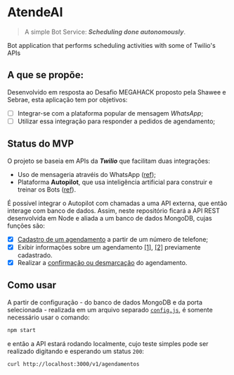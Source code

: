 # AtendeAI
> A simple Bot Service: _**Scheduling done autonomously**_.

Bot application that performs scheduling activities with some of Twilio's APIs

## A que se propõe:

Desenvolvido em resposta ao Desafio MEGAHACK proposto pela Shawee e Sebrae, esta aplicação tem por objetivos:
- [ ] Integrar-se com a plataforma popular de mensagem _WhatsApp_;
- [ ] Utilizar essa integração para responder a pedidos de agendamento;

## Status do MVP

O projeto se baseia em APIs da ***Twilio*** que facilitam duas integrações:
- Uso de mensageria atravéis do WhatsApp ([ref](https://www.twilio.com/whatsapp));
- Plataforma **Autopilot**, que usa inteligência artificial para construir e treinar os Bots ([ref](https://www.twilio.com/autopilot)).

É possível integrar o Autopilot com chamadas a uma API externa, que então interage com banco de dados. Assim, neste repositório ficará a API REST desenvolvida em Node e aliada a um banco de dados MongoDB, cujas funções são:
- [x] [Cadastro de um agendamento](https://github.com/thiagojacinto/atende-ai-bot-service/blob/10f0cc62beba0f17fabe8be378cf2921e4318ff8/src/Controllers/AgendaController.js#L10) a partir de um número de telefone;
- [x] Exibir informações sobre um agendamento [[1]](https://github.com/thiagojacinto/atende-ai-bot-service/blob/10f0cc62beba0f17fabe8be378cf2921e4318ff8/src/Controllers/AgendaController.js#L5), [[2]](https://github.com/thiagojacinto/atende-ai-bot-service/blob/10f0cc62beba0f17fabe8be378cf2921e4318ff8/src/Controllers/AgendaController.js#L38) previamente cadastrado.
- [x] Realizar a [confirmação ou desmarcação](https://github.com/thiagojacinto/atende-ai-bot-service/blob/10f0cc62beba0f17fabe8be378cf2921e4318ff8/src/Controllers/AgendaController.js#L59) do agendamento.

## Como usar

A partir de configuração - do banco de dados MongoDB e da porta selecionada - realizada em um arquivo separado [`config.js`](https://github.com/thiagojacinto/atende-ai-bot-service/blob/master/src/config.js), é somente necessário usar o comando:

```javascript
npm start
```

e então a API estará rodando localmente, cujo teste simples pode ser realizado digitando e esperando um status `200`:

```curl
curl http://localhost:3000/v1/agendamentos
```
